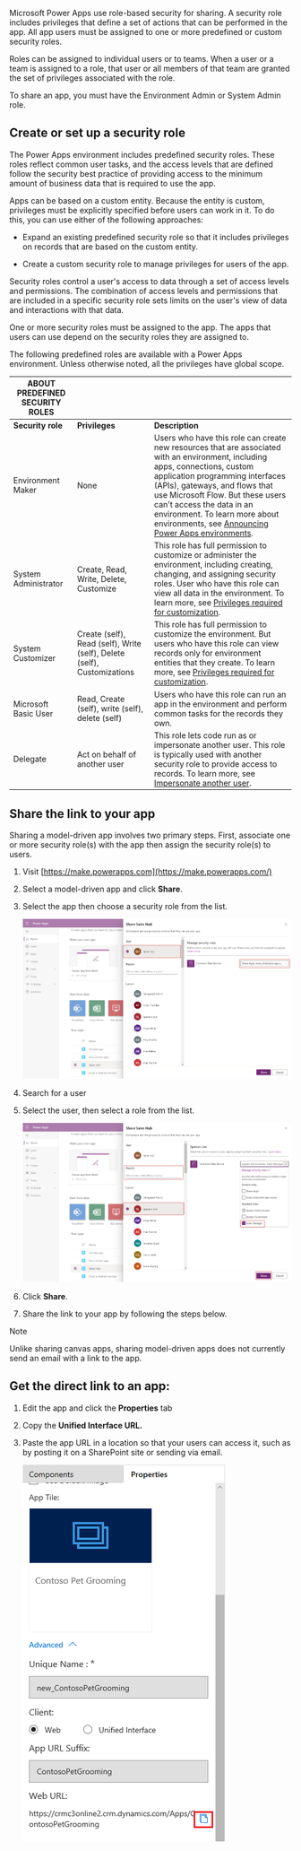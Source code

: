 Microsoft Power Apps use role-based security for sharing. A security role
includes privileges that define a set of actions that can be performed in the
app. All app users must be assigned to one or more predefined or custom security
roles.

Roles can be assigned to individual users or to teams. When a user or a team is
assigned to a role, that user or all members of that team are granted the set of
privileges associated with the role.

To share an app, you must have the Environment Admin or System Admin role.

## Create or set up a security role

The Power Apps environment includes predefined security roles. These roles
reflect common user tasks, and the access levels that are defined follow the
security best practice of providing access to the minimum amount of business
data that is required to use the app.

Apps can be based on a custom entity. Because the entity is custom, privileges 
must be explicitly specified before users can work in it. To do this, you can use either of the following approaches:

-   Expand an existing predefined security role so that it includes privileges
    on records that are based on the custom entity.

-   Create a custom security role to manage privileges for users of the app.

Security roles control a user's access to data through a set of access levels
and permissions. The combination of access levels and permissions that are
included in a specific security role sets limits on the user's view of data and
interactions with that data.

One or more security roles must be assigned to the app. The apps that users can
use depend on the security roles they are assigned to.

The following predefined roles are available with a Power Apps environment.
Unless otherwise noted, all the privileges have global scope.

|**ABOUT PREDEFINED SECURITY ROLES**|||
|--|--|--|
| **Security role**                   | **Privileges**                                                          | **Description**                                                                                                                                                                                                                                                                                                                                                                                                           |
| Environment Maker                   | None                                                                    | Users who have this role can create new resources that are associated with an environment, including apps, connections, custom application programming interfaces (APIs), gateways, and flows that use Microsoft Flow. But these users can't access the data in an environment. To learn more about environments, see [Announcing Power Apps environments](https://powerapps.microsoft.com/blog/powerapps-environments/). |
| System Administrator                | Create, Read, Write, Delete, Customize                                  | This role has full permission to customize or administer the environment, including creating, changing, and assigning security roles. User who have this role can view all data in the environment. To learn more, see [Privileges required for customization](https://docs.microsoft.com/dynamics365/customer-engagement/customize/privileges-required-customization).                                             |
| System Customizer                   | Create (self), Read (self), Write (self), Delete (self), Customizations | This role has full permission to customize the environment. But users who have this role can view records only for environment entities that they create. To learn more, see [Privileges required for customization](https://docs.microsoft.com/dynamics365/customer-engagement/customize/privileges-required-customization).                                                                                       |
| Microsoft Basic User            | Read, Create (self), write (self), delete (self)                        | Users who have this role can run an app in the environment and perform common tasks for the records they own.                                                                                                                                                                                                                                                                                                             |
| Delegate                            | Act on behalf of another user                                           | This role lets code run as or impersonate another user. This role is typically used with another security role to provide access to records. To learn more, see [Impersonate another user](https://docs.microsoft.com/dynamics365/customer-engagement/developer/org-service/impersonate-another-user).                                                                                                              |

## Share the link to your app

Sharing a model-driven app involves two primary steps. First, associate one or
more security role(s) with the app then assign the security role(s) to users.

1.  Visit [https://make.powerapps.com](https://make.powerapps.com/)

2.  Select a model-driven app and click **Share**.

3.  Select the app then choose a security role from the list.

    [![Select the app and the security role](../media/share-model-driven-app.png)](../media/share-model-driven-app.png#lightbox)

4.  Search for a user

5.  Select the user, then select a role from the list.

    [![Select a role from the list](../media/share-role-user.png)](../media/share-role-user.png#lightbox)

6.  Click **Share**.

7.  Share the link to your app by following the steps below.

> [!NOTE] 
> Unlike sharing canvas apps, sharing model-driven apps does not currently send an email with a link to the app.

## Get the direct link to an app:

1.  Edit the app and click the **Properties** tab

2.  Copy the **Unified Interface URL.**

3.  Paste the app URL in a location so that your users can access it, such as by
    posting it on a SharePoint site or sending via email.

    ![Copy app URL](../media/copy-app-url.png)